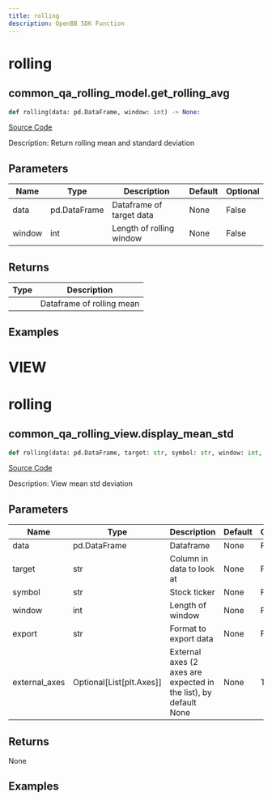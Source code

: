 ```yaml
---
title: rolling
description: OpenBB SDK Function
---
```

# rolling

## common_qa_rolling_model.get_rolling_avg

```python
def rolling(data: pd.DataFrame, window: int) -> None:
```
[Source Code](https://github.com/OpenBB-finance/OpenBBTerminal/tree/main/openbb_terminal/common/quantitative_analysis/rolling_model.py#L15)

Description: Return rolling mean and standard deviation

## Parameters

| Name | Type | Description | Default | Optional |
| ---- | ---- | ----------- | ------- | -------- |
| data | pd.DataFrame | Dataframe of target data | None | False |
| window | int | Length of rolling window | None | False |

## Returns

| Type | Description |
| ---- | ----------- |
|  | Dataframe of rolling mean |

## Examples




# VIEW

# rolling

## common_qa_rolling_view.display_mean_std

```python
def rolling(data: pd.DataFrame, target: str, symbol: str, window: int, export: str, external_axes: Union[List[matplotlib.axes._axes.Axes], NoneType]) -> None:
```
[Source Code](https://github.com/OpenBB-finance/OpenBBTerminal/tree/main/openbb_terminal/common/quantitative_analysis/rolling_view.py#L26)

Description: View mean std deviation

## Parameters

| Name | Type | Description | Default | Optional |
| ---- | ---- | ----------- | ------- | -------- |
| data | pd.DataFrame | Dataframe | None | False |
| target | str | Column in data to look at | None | False |
| symbol | str | Stock ticker | None | False |
| window | int | Length of window | None | False |
| export | str | Format to export data | None | False |
| external_axes | Optional[List[plt.Axes]] | External axes (2 axes are expected in the list), by default None | None | True |

## Returns

None

## Examples

